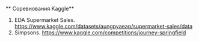 ** Соревнования Kaggle**

1. EDA Supermarket Sales. https://www.kaggle.com/datasets/aungpyaeap/supermarket-sales/data
2. Simpsons. https://www.kaggle.com/competitions/journey-springfield
